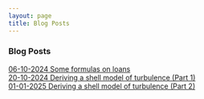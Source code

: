 ```yaml
---
layout: page
title: Blog Posts
---
```


### Blog Posts
[06-10-2024 Some formulas on loans](/_posts/2024-10-06-loans)   
[20-10-2024 Deriving a shell model of turbulence (Part 1)](/_posts/2024-10-20-shell-model-of-turbulence1)   
[01-01-2025 Deriving a shell model of turbulence (Part 2)](/_posts/2025-01-01-shell-model-of-turbulence2)  
<!--
[14-04-2025 Regional Diversity in the Swedish Labor Market: Analyzing Trends, Entropy, and the Innovation Connection](/_posts/2025-04-14-regional-diversity-swedish-labor-market)   
[//]: <> [xx-xx-2025 Reduced order modeling](/_posts/2025-12-31-reduced-order-modeling)   
[//]: <> [xx-xx-2025 Fluid mechanics of tornaods](/_posts/2025-12-31-fluid-mechanics-of-tornadods)   
-->
